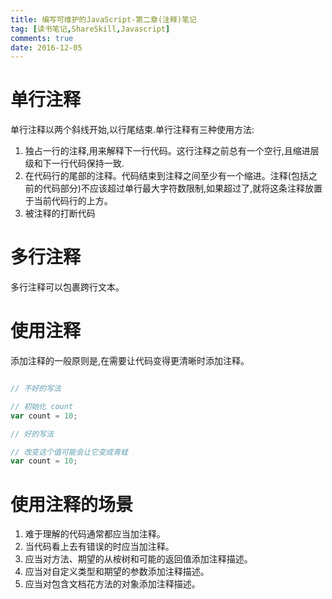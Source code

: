 ```yaml
---
title: 编写可维护的JavaScript-第二章(注释)笔记
tag: [读书笔记,ShareSkill,Javascript]
comments: true
date: 2016-12-05
---
```




# 单行注释

单行注释以两个斜线开始,以行尾结束.单行注释有三种使用方法:

1.  独占一行的注释,用来解释下一行代码。这行注释之前总有一个空行,且缩进层级和下一行代码保持一致.
2.  在代码行的尾部的注释。代码结束到注释之间至少有一个缩进。注释(包括之前的代码部分)不应该超过单行最大字符数限制,如果超过了,就将这条注释放置于当前代码行的上方。
3.  被注释的打断代码


#  多行注释

多行注释可以包裹跨行文本。

# 使用注释

添加注释的一般原则是,在需要让代码变得更清晰时添加注释。

```javascript

// 不好的写法

// 初始化 count
var count = 10;

// 好的写法

// 改变这个值可能会让它变成青蛙
var count = 10;
```

# 使用注释的场景

1.  难于理解的代码通常都应当加注释。
2.  当代码看上去有错误的时应当加注释。
3.  应当对方法、期望的从桉树和可能的返回值添加注释描述。
4.  应当对自定义类型和期望的参数添加注释描述。
5.  应当对包含文档花方法的对象添加注释描述。

